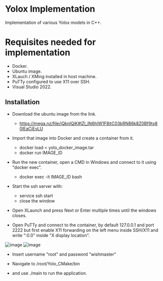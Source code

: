 # Yolox Implementation
Implementation of various Yolox models in C++.

# Requisites needed for implementation

- Docker.
- Ubuntu image.
- XLauch / XMing installed in host machine.
- PuTTy configured to use X11 over SSH.
- Visual Studio 2022.

## Installation

- Download the ubuntu image from the link.
  - https://mega.nz/file/jQknlQiK#IZl_IN6hlW1F8itC03bRN86k8Z0Bf9tx80lEaCiEvLU

- Import that image into Docker and create a container from it.
  - docker load <  yolo_docker_image.tar
  - docker run IMAGE_ID

- Run the new container, open a CMD in Windows and connect to it using "docker exec".
  - docker exec -it IMAGE_ID bash

- Start the ssh server with:
  - service ssh start
  - close the window

- Open XLaunch and press Next or Enter multiple times until the windows closes.

- Open PuTTy and connect to the container, by default 127.0.0.1 and port 2222 but first enable X11 forwarding on the left menu inside SSH/X11 and write ":0.0" inside "X display location".

![image](https://user-images.githubusercontent.com/56027490/145901558-c2650aba-9ba9-4dc7-b74d-dee60981f8fd.png)
![image](https://user-images.githubusercontent.com/56027490/145901606-a70a66ca-f85c-4410-b928-236f953fa5cb.png)

- Insert username "root" and password "wishmaster"

- Navigate to /root/Yolo_CMake/bin

- and use ./main to run the application.
